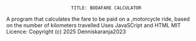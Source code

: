                             TITLE: BODAFARE CALCULATOR
A program that calculates the fare to be paid on a ,motorcycle ride, based on the number of kilometers travelled
                            Uses JavaSCript and HTML
              MIT Licence: Copyright (c) 2025 Denniskaranja2023
